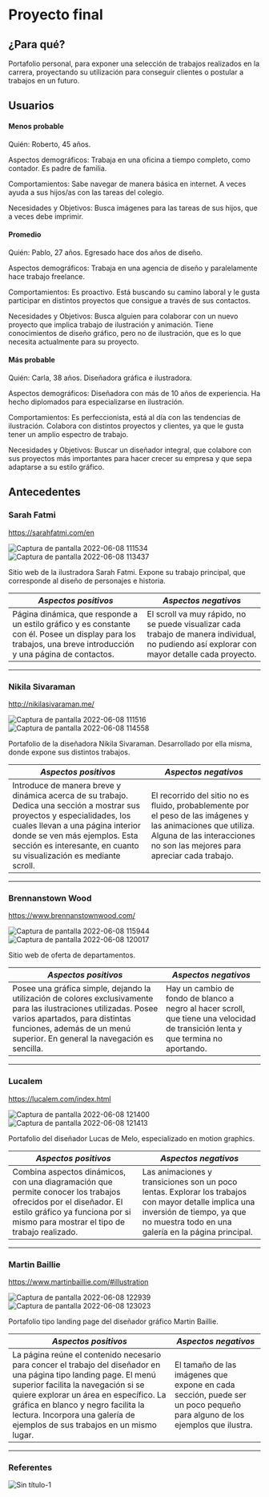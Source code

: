 # Proyecto final


## ¿Para qué?

Portafolio personal, para exponer una selección de trabajos realizados en la carrera, proyectando su utilización para conseguir clientes o postular a trabajos en un futuro.



## Usuarios

#### Menos probable

Quién: Roberto, 45 años. 

Aspectos demográficos: Trabaja en una oficina a tiempo completo, como contador. Es padre de familia.

Comportamientos: Sabe navegar de manera básica en internet. A veces ayuda a sus hijos/as con las tareas del colegio. 

Necesidades y Objetivos: Busca imágenes para las tareas de sus hijos, que a veces debe imprimir. 

#### Promedio

Quién: Pablo, 27 años. Egresado hace dos años de diseño.

Aspectos demográficos: Trabaja en una agencia de diseño y paralelamente hace trabajo freelance. 

Comportamientos: Es proactivo. Está buscando su camino laboral y le gusta participar en distintos proyectos que consigue a través de sus contactos.

Necesidades y Objetivos: Busca alguien para colaborar con un nuevo proyecto que implica trabajo de ilustración y animación. Tiene conocimientos de diseño gráfico, pero no de ilustración, que es lo que necesita actualmente para su proyecto. 

#### Más probable

Quién: Carla, 38 años. Diseñadora gráfica e ilustradora.

Aspectos demográficos: Diseñadora con más de 10 años de experiencia. Ha hecho diplomados para especializarse en ilustración. 

Comportamientos: Es perfeccionista, está al día con las tendencias de ilustración. Colabora con distintos proyectos y clientes, ya que le gusta tener un amplio espectro de trabajo.

Necesidades y Objetivos: Buscar un diseñador integral, que colabore con sus proyectos más importantes para hacer crecer su empresa y que sepa adaptarse a su estilo gráfico.



## Antecedentes

### Sarah Fatmi 
https://sarahfatmi.com/en



![Captura de pantalla 2022-06-08 111534](https://user-images.githubusercontent.com/75257344/172658384-988e5d83-742c-4803-b3e2-a9e3e51fbc3f.jpg)
![Captura de pantalla 2022-06-08 113437](https://user-images.githubusercontent.com/75257344/172658405-66daef91-3da4-443c-b139-472c23c4e1c6.jpg)

Sitio web de la ilustradora Sarah Fatmi. Expone su trabajo principal, que corresponde al diseño de personajes e historia. 

| *Aspectos positivos*  | *Aspectos negativos* | 
| ------------- |-------------| 
| Página dinámica, que responde a un estilo gráfico y es constante con él. Posee un display para los trabajos, una breve introducción y una página de contactos. | El scroll va muy rápido, no se puede visualizar cada trabajo de manera individual, no pudiendo así explorar con mayor detalle cada proyecto. | 
 
****

### Nikila Sivaraman
http://nikilasivaraman.me/


![Captura de pantalla 2022-06-08 111516](https://user-images.githubusercontent.com/75257344/172660290-3c9cc3e9-2031-447b-8877-232c7fa22a9a.jpg)
![Captura de pantalla 2022-06-08 114558](https://user-images.githubusercontent.com/75257344/172660439-ccf7271f-a7c5-43db-beb5-5f2a70880e94.jpg)

Portafolio de la diseñadora Nikila Sivaraman. Desarrollado por ella misma, donde expone sus distintos trabajos.

| *Aspectos positivos*  | *Aspectos negativos* | 
| ------------- |-------------| 
| Introduce de manera breve y dinámica acerca de su trabajo. Dedica una sección a mostrar sus proyectos y especialidades, los cuales llevan a una página interior donde se ven más ejemplos. Esta sección es interesante, en cuanto su visualización es mediante scroll.  | El recorrido del sitio no es fluido, probablemente por el peso de las imágenes y las animaciones que utiliza. Alguna de las interacciones no son las mejores para apreciar cada trabajo. | 

****

### Brennanstown Wood
https://www.brennanstownwood.com/


![Captura de pantalla 2022-06-08 115944](https://user-images.githubusercontent.com/75257344/172664490-049ed75d-d9bb-4875-aeea-db5614814abc.jpg)
![Captura de pantalla 2022-06-08 120017](https://user-images.githubusercontent.com/75257344/172664501-9427a5f6-bbc0-4d8c-bd72-948f6352e056.jpg)

Sitio web de oferta de departamentos.

| *Aspectos positivos*  | *Aspectos negativos* | 
| ------------- |-------------| 
| Posee una gráfica simple, dejando la utilización de colores exclusivamente para las ilustraciones utilizadas. Posee varios apartados, para distintas funciones, además de un menú superior. En general la navegación es sencilla.| Hay un cambio de fondo de blanco a negro al hacer scroll, que tiene una velocidad de transición lenta y que termina no aportando. | 

****

### Lucalem 
https://lucalem.com/index.html

![Captura de pantalla 2022-06-08 121400](https://user-images.githubusercontent.com/75257344/172666412-691c59e0-eed6-4cea-81a8-1e4a2c590f89.jpg)
![Captura de pantalla 2022-06-08 121413](https://user-images.githubusercontent.com/75257344/172666450-af55b2a5-c6ed-40ac-afca-21b36337436e.jpg)

Portafolio del diseñador Lucas de Melo, especializado en motion graphics.

| *Aspectos positivos*  | *Aspectos negativos* | 
| ------------- |-------------| 
|Combina aspectos dinámicos, con una diagramación que permite conocer los trabajos ofrecidos por el diseñador. El estilo gráfico ya funciona por si mismo para mostrar el tipo de trabajo realizado. | Las animaciones y transiciones son un poco lentas. Explorar los trabajos con mayor detalle implica una inversión de tiempo, ya que no muestra todo en una galería en la página principal. |


***

### Martin Baillie
https://www.martinbaillie.com/#illustration

![Captura de pantalla 2022-06-08 122939](https://user-images.githubusercontent.com/75257344/172669212-b7c4c051-c931-41b8-9030-a808bf1cbc6d.jpg)
![Captura de pantalla 2022-06-08 123023](https://user-images.githubusercontent.com/75257344/172669278-64430917-09fa-40c1-94b6-ff6f07c93d4a.jpg)

Portafolio tipo landing page del diseñador gráfico Martin Baillie. 

| *Aspectos positivos*  | *Aspectos negativos* | 
| ------------- |-------------| 
|La página reúne el contenido necesario para concer el trabajo del diseñador en una página tipo landing page. El menú superior facilita la navegación si se quiere explorar un área en específico. La gráfica en blanco y negro facilita la lectura. Incorpora una galería de ejemplos de sus trabajos en un mismo lugar. | El tamaño de las imágenes que expone en cada sección, puede ser un poco pequeño para alguno de los ejemplos que ilustra. |


****

### Referentes 


![Sin título-1](https://user-images.githubusercontent.com/75257344/172696070-0c436830-89cc-413a-b140-a8473a94af48.jpg)

